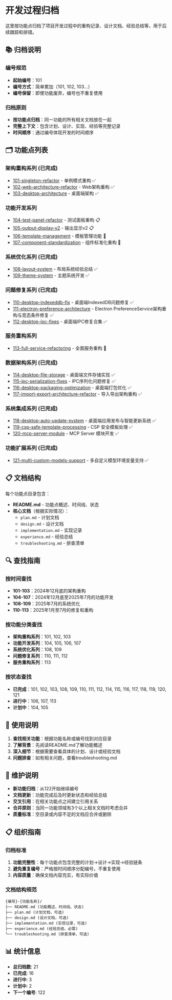 # 开发过程归档

这里按功能点归档了项目开发过程中的重构记录、设计文档、经验总结等，用于后续跟踪和排错。

## 📚 归档说明

### 编号规范
- **起始编号**：101
- **编号方式**：简单累加（101, 102, 103...）
- **编号保留**：即使功能废弃，编号也不重复使用

### 归档原则
- **按功能点归档**：同一功能的所有相关文档放在一起
- **完整上下文**：包含计划、设计、实现、经验等完整记录
- **时间顺序**：通过编号体现开发的时间顺序

## 🗂️ 功能点列表

### 架构重构系列 (已完成)
- [101-singleton-refactor](./101-singleton-refactor/) - 单例模式重构 ✅
- [102-web-architecture-refactor](./102-web-architecture-refactor/) - Web架构重构 ✅
- [103-desktop-architecture](./103-desktop-architecture/) - 桌面端架构 ✅

### 功能开发系列
- [104-test-panel-refactor](./104-test-panel-refactor/) - 测试面板重构 📋
- [105-output-display-v2](./105-output-display-v2/) - 输出显示v2 📋
- [106-template-management](./106-template-management/) - 模板管理功能 🔄
- [107-component-standardization](./107-component-standardization/) - 组件标准化重构 🔄

### 系统优化系列 (已完成)
- [108-layout-system](./108-layout-system/) - 布局系统经验总结 ✅
- [109-theme-system](./109-theme-system/) - 主题系统开发 ✅

### 问题修复系列 (已完成)
- [110-desktop-indexeddb-fix](./110-desktop-indexeddb-fix/) - 桌面端IndexedDB问题修复 ✅
- [111-electron-preference-architecture](./111-electron-preference-architecture/) - Electron PreferenceService架构重构与竞态条件修复 ✅
- [112-desktop-ipc-fixes](./112-desktop-ipc-fixes/) - 桌面端IPC修复合集 ✅

### 服务重构系列
- [113-full-service-refactoring](./113-full-service-refactoring/) - 全面服务重构 🔄

### 数据架构系列 (已完成)
- [114-desktop-file-storage](./114-desktop-file-storage/) - 桌面端文件存储实现 ✅
- [115-ipc-serialization-fixes](./115-ipc-serialization-fixes/) - IPC序列化问题修复 ✅
- [116-desktop-packaging-optimization](./116-desktop-packaging-optimization/) - 桌面端打包优化 ✅
- [117-import-export-architecture-refactor](./117-import-export-architecture-refactor/) - 导入导出架构重构 ✅

### 系统集成系列 (已完成)
- [118-desktop-auto-update-system](./118-desktop-auto-update-system/) - 桌面端应用发布与智能更新系统 ✅
- [119-csp-safe-template-processing](./119-csp-safe-template-processing/) - CSP 安全模板处理 ✅
- [120-mcp-server-module](./120-mcp-server-module/) - MCP Server 模块开发 ✅

### 功能扩展系列 (已完成)
- [121-multi-custom-models-support](./121-multi-custom-models-support/) - 多自定义模型环境变量支持 ✅

## 📋 文档结构

每个功能点目录包含：
- **README.md** - 功能点概述、时间线、状态
- **核心文档**（根据实际情况）：
  - `plan.md` - 计划文档
  - `design.md` - 设计文档
  - `implementation.md` - 实现记录
  - `experience.md` - 经验总结
  - `troubleshooting.md` - 排查清单

## 🔍 查找指南

### 按时间查找
- **101-103**：2024年12月底的架构重构
- **104-107**：2024年12月底至2025年7月的功能开发
- **108-109**：2025年7月的系统优化
- **110-113**：2025年1月至7月的修复和重构

### 按功能分类查找
- **架构重构系列**：101, 102, 103
- **功能开发系列**：104, 105, 106, 107
- **系统优化系列**：108, 109
- **问题修复系列**：110, 111, 112
- **服务重构系列**：113

### 按状态查找
- **已完成**：101, 102, 103, 108, 109, 110, 111, 112, 114, 115, 116, 117, 118, 119, 120, 121
- **进行中**：106, 107, 113
- **计划中**：104, 105

## 📝 使用说明

1. **查找相关功能**：根据功能名称或编号找到对应目录
2. **了解背景**：先阅读README.md了解功能概述
3. **深入细节**：根据需要查看具体的计划、设计或经验文档
4. **问题排查**：如有相关问题，查看troubleshooting.md

## 🔄 维护说明

- **新功能归档**：从122开始继续编号
- **文档更新**：功能完成后及时更新状态和经验总结
- **交叉引用**：在相关功能点之间建立引用关系
- **合并原则**：当同一功能领域有3个以上相关文档时考虑合并
- **质量标准**：空目录或内容不足的文档应合并或删除

## 📋 组织指南

### 归档标准
1. **功能完整性**：每个功能点包含完整的计划→设计→实现→经验链条
2. **避免重复编号**：严格按时间顺序分配编号，不重复使用
3. **内容质量**：确保文档内容充实，有实际价值

### 文档结构规范
```
{编号}-{功能名称}/
├── README.md (功能概述、时间线、状态)
├── plan.md (计划文档，可选)
├── design.md (设计文档，可选)
├── implementation.md (实现记录，可选)
├── experience.md (经验总结，必需)
└── troubleshooting.md (排查清单，可选)
```

## 📊 统计信息

- **总归档数**: 21
- **已完成**: 16
- **进行中**: 3
- **计划中**: 2
- **下一个编号**: 122
